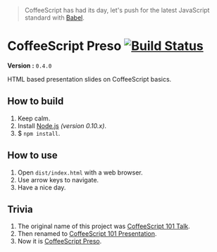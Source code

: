 > CoffeeScript has had its day, let's push for the latest JavaScript standard with [Babel](https://babeljs.io/ "Babel · The compiler for writing next generation JavaScript").

# CoffeeScript Preso [![Build Status](https://travis-ci.org/LongYC/coffeescript-preso.svg?branch=develop)](https://travis-ci.org/LongYC/coffeescript-preso)

**Version :** `0.4.0`

HTML based presentation slides on CoffeeScript basics.

## How to build

1. Keep calm.
2. Install [Node.js](https://nodejs.org/ "Node.js official website.") *(version 0.10.x)*.
3. $ `npm install`.

## How to use

1. Open `dist/index.html` with a web browser.
2. Use arrow keys to navigate.
3. Have a nice day.

## Trivia

1. The original name of this project was [CoffeeScript 101 Talk](https://github.com/LongYC/coffeescript-101-talk "CoffeeScript 101 Talk").
2. Then renamed to [CoffeeScript 101 Presentation](https://github.com/LongYC/coffeescript-101-presentation "CoffeeScript 101 Presentation").
3. Now it is [CoffeeScript Preso](https://github.com/LongYC/coffeescript-preso "CoffeeScript Preso").
